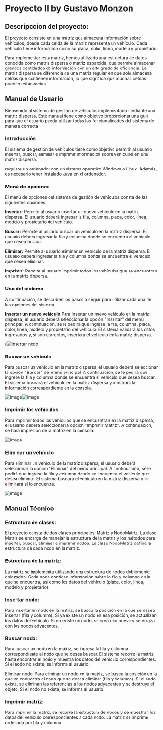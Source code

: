 # **Proyecto II by Gustavo Monzon**

## **Descripccion del proyecto:**


El proyecto consiste en una matriz que almacena información sobre vehículos, donde cada celda de la matriz representa un vehículo. Cada vehículo tiene información como su placa, color, línea, modelo y propietario.

Para implementar esta matriz, hemos utilizado una estructura de datos conocida como matriz dispersa o matriz esparcida, que permite almacenar grandes cantidades de información con un alto grado de eficiencia. La matriz dispersa se diferencia de una matriz regular en que solo almacena celdas que contienen información, lo que significa que muchas celdas pueden estar vacías.


## **Manual de Usuario**

Bienvenido al sistema de gestión de vehículos implementado mediante una matriz dispersa. Este manual tiene como objetivo proporcionar una guía para que el usuario pueda utilizar todas las funcionalidades del sistema de manera correcta

### Introducción
El sistema de gestión de vehículos tiene como objetivo permitir al usuario insertar, buscar, eliminar e imprimir información sobre vehículos en una matriz dispersa.

requiere un ordenador con un sistema operativo Windows o Linux. Además, es necesario tener instalado Java en el ordenador.


### Menú de opciones
El menú de opciones del sistema de gestión de vehículos consta de las siguientes opciones:

**Insertar:** Permite al usuario insertar un nuevo vehículo en la matriz dispersa. El usuario deberá ingresar la fila, columna, placa, color, línea, modelo y propietario del vehículo.

**Buscar:** Permite al usuario buscar un vehículo en la matriz dispersa. El usuario deberá ingresar la fila y columna donde se encuentra el vehículo que desea buscar.

**Eliminar:** Permite al usuario eliminar un vehículo de la matriz dispersa. El usuario deberá ingresar la fila y columna donde se encuentra el vehículo que desea eliminar.

**Imprimir:** Permite al usuario imprimir todos los vehículos que se encuentran en la matriz dispersa.


### Uso del sistema
A continuación, se describen los pasos a seguir para utilizar cada una de las opciones del sistema.

**Insertar un nuevo vehículo**
Para insertar un nuevo vehículo en la matriz dispersa, el usuario deberá seleccionar la opción "Insertar" del menú principal. A continuación, se le pedirá que ingrese la fila, columna, placa, color, línea, modelo y propietario del vehículo. El sistema validará los datos ingresados y, si son correctos, insertará el vehículo en la matriz dispersa.

(![Insertar nodo](https://user-images.githubusercontent.com/109646287/236976446-08843cc7-272d-49cc-b99b-c54321bc5d32.png)

### **Buscar un vehículo**
Para buscar un vehículo en la matriz dispersa, el usuario deberá seleccionar la opción "Buscar" del menú principal. A continuación, se le pedirá que ingrese la fila y columna donde se encuentra el vehículo que desea buscar. El sistema buscará el vehículo en la matriz dispersa y mostrará la información correspondiente en la consola.

![image](https://user-images.githubusercontent.com/109646287/236976737-806f6cea-d50f-477a-83fc-d3813172badc.png)![image](https://user-images.githubusercontent.com/109646287/236976758-f3ed7f34-590b-4a08-ba85-7b590bfca587.png)

### **Imprimir los vehículos**
Para imprimir todos los vehículos que se encuentran en la matriz dispersa, el usuario deberá seleccionar la opcion "Imprimir Matriz". A continuacion, se hara impresion de la matriz en la consola.

![image](https://user-images.githubusercontent.com/109646287/236977034-b8cf63e7-86cf-4d4e-a665-9ff8173be3b5.png)

### **Eliminar un vehículo**
Para eliminar un vehículo de la matriz dispersa, el usuario deberá seleccionar la opción "Eliminar" del menú principal. A continuación, se le pedirá que ingrese la fila y columna donde se encuentra el vehículo que desea eliminar. El sistema buscará el vehículo en la matriz dispersa y lo eliminará si lo encuentra.

![image](https://user-images.githubusercontent.com/109646287/236977195-3b10ec2d-5493-42fb-8cd0-e2ecc7ee02c3.png)

## **Manual Técnico**

### **Estructura de clases:**
El proyecto consta de dos clases principales: Matriz y NodoMatriz. La clase Matriz se encarga de manejar la estructura de la matriz y los métodos para insertar, buscar, eliminar e imprimir nodos. La clase NodoMatriz define la estructura de cada nodo en la matriz.

### **Estructura de la matriz:**
La matriz se implementa utilizando una estructura de nodos doblemente enlazados. Cada nodo contiene información sobre la fila y columna en la que se encuentra, así como los datos del vehículo (placa, color, línea, modelo y propietario).

### **Insertar nodo:**
Para insertar un nodo en la matriz, se busca la posición en la que se desea insertar (fila y columna). Si ya existe un nodo en esa posición, se actualizan los datos del vehículo. Si no existe un nodo, se crea uno nuevo y se enlaza con los nodos adyacentes.

### **Buscar nodo:**
Para buscar un nodo en la matriz, se ingresa la fila y columna correspondiente al nodo que se desea buscar. El sistema recorre la matriz hasta encontrar el nodo y muestra los datos del vehículo correspondientes. Si el nodo no existe, se informa al usuario.

Eliminar nodo:
Para eliminar un nodo en la matriz, se busca la posición en la que se encuentra el nodo que se desea eliminar (fila y columna). Si el nodo existe, se eliminan las referencias a los nodos adyacentes y se destruye el objeto. Si el nodo no existe, se informa al usuario.

### **Imprimir matriz:**
Para imprimir la matriz, se recorre la estructura de nodos y se muestran los datos del vehículo correspondientes a cada nodo. La matriz se imprime ordenada por fila y columna.





